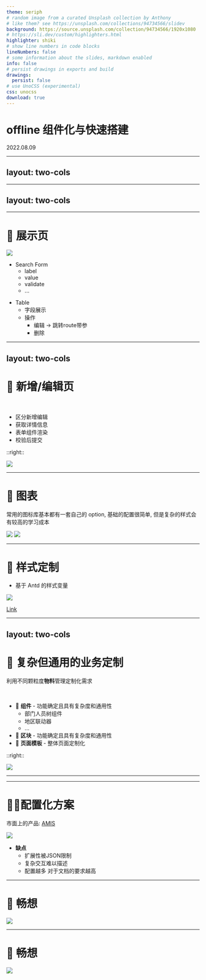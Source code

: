 ```yaml
---
theme: seriph
# random image from a curated Unsplash collection by Anthony
# like them? see https://unsplash.com/collections/94734566/slidev
background: https://source.unsplash.com/collection/94734566/1920x1080
# https://sli.dev/custom/highlighters.html
highlighter: shiki
# show line numbers in code blocks
lineNumbers: false
# some information about the slides, markdown enabled
info: false
# persist drawings in exports and build
drawings:
  persist: false
# use UnoCSS (experimental)
css: unocss
download: true
---
```

# offline 组件化与快速搭建

2022.08.09

---
layout: two-cols
---
<template v-slot:default>

# 🎈 背景与痛点

<br/>

 - 重复大量的 offline 需求
 - 前端人员不足
 - 重复可抽象的操作
 - 组件与数据耦合
 - 由后端同学完成会有学习成本

</template>

<template v-slot:right>
<br/><br/>
<img src="/firstbg.png"/>

</template>

---
layout: two-cols
---
<template v-slot:default>

# 📃常见组件类型划分

菜单&路由 JSON 配置化

<img src="/layout.png"/>

</template>
<template v-slot:right >
<v-click>
<br/><br/>

```json {all|2-6|7-14|all}
{
  key: 'key1',
  icon: 菜单图标,
  name: '名称',
  breadName: '面包屑1',
  authCode: '权限code',
  children: [ // 子级
    {
      key: '',
      href: '/xx || https://xxx.com',
      name: '',
      breadName: '面包屑1/面包屑2',
      authCode: '',
      notMenu: bool, // 是否非菜单级路由(如编辑页等
    },
  ],
}
```
</v-click>
</template>


<style>
.slidev-code-wrapper {
  margin-left: 20px !important;
}
</style>

---

# 📃 展示页

<img src="/table.png"/>

<div class="flex mt-8">
  <ul v-click class="ml-36">
    <li>Search Form
      <ul>
      <li>label</li>
      <li>value</li>
      <li>validate</li>
      <li>...</li>
    </ul>
    </li>
  </ul>
  <ul v-click class="ml-48">
    <li>Table
      <ul>
      <li>字段展示</li>
      <li>操作
        <ul>
          <li>编辑 -> 跳转route带参</li>
          <li>删除</li>
        </ul>
      </li>
    </ul>
    </li>
  </ul>
</div>

---
layout: two-cols
---

# 📃 新增/编辑页

<br />

 - 区分新增编辑
 - 获取详情信息
 - 表单组件渲染
 - 校验后提交

::right::

<img src="/edit.png"/>

---


# 📃 图表

常用的图标库基本都有一套自己的 option,
基础的配置很简单,
但是复杂的样式会有较高的学习成本

<img v-click-hide src="/chart.png"/>
<img v-after class="max-h-full" src="/chartOption.png"/>

<style>
.slidev-vclick-hidden {
  display: none
}
</style>

---

# 🎨 样式定制

 - 基于 Antd 的样式变量

 <img class="max-h-80" src="/antdcss.png"/>


[Link](https://github.com/ant-design/ant-design/blob/master/components/style/themes/default.less)

---
layout: two-cols
---

# 🔩 复杂但通用的业务定制

利用不同颗粒度**物料**管理定制化需求

<br/>

- 📄 **组件** - 功能确定且具有复杂度和通用性
    - 部门人员树组件
    - 地区联动器
    - ...
- 📑 **区块** - 功能确定且具有复杂度和通用性
- 📰 **页面模板** - 整体页面定制化



::right::

 <img class="mt-20" src="/components.png"/>

---
---

# 👨‍💻配置化方案
市面上的产品: [AMIS](https://aisuda.bce.baidu.com/amis/zh-CN/docs/index)

 <img v-click-hide class="h-100"  src="/amis.png"/>


<v-after>

 - **缺点**
    - 扩展性被JSON限制
    - 复杂交互难以描述
    - 配置越多 对于文档的要求越高

</v-after>


<style>
.slidev-vclick-hidden {
  display: none
}
</style>

---

# 🎈 畅想

<img class="max-h-[90%]" src="/frame1.png"/>

---

# 🎈 畅想

<img class="max-h-[90%]" src="/frame2.png"/>



